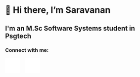 # 👋 Hi there, I’m Saravanan

## I'm an M.Sc Software Systems student in Psgtech
<!-- - 👀 I’m interested in ...
- 🌱 I’m currently learning ...
- 💞️ I’m looking to collaborate on ...
- 📫 How to reach me ... -->
### Connect with me:


[![website](./img/linkedin.svg)](https://www.linkedin.com/in/saravananr5901)
&nbsp;&nbsp;
[![website](./img/instagram.svg)](https://www.instagram.com/_saravanan_ramasamy_)

